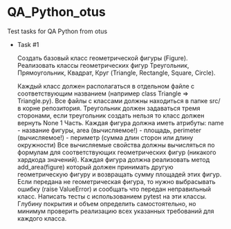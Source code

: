 # QA_Python_otus
Test tasks for QA Python from otus


* Task #1

  Создать базовый класс геометрической фигуры (Figure).
Реализовать классы геометрических фигур Треугольник, Прямоугольник, Квадрат, Круг (Triangle, Rectangle, Square, Circle).

  Каждый класс должен располагаться в отдельном файле с соответствующим названием (например class Triangle => Triangle.py).
Все файлы с классами должны находиться в папке src/ в корне репозитория.
Треугольник должен задаваться тремя сторонами, если треугольник создать нельзя то класс должен вернуть None 1 Часть. Каждая фигура должна иметь атрибуты: name - название фигуры, area (вычисляемое!) - площадь, perimeter (вычисляемое!) - периметр (сумма длин сторон или длину окружности) Все вычисляемые свойства должны вычисляться по формулам для соответствующих геометрических фигур (никакого хардкода значений). Каждая фигура должна реализовать метод add_area(figure) который должен принимать другую геометрическую фигуру и возвращать сумму площадей этих фигур. Если передана не геометрическая фигура, то нужно выбрасывать ошибку (raise ValueError) и сообщать что передан неправильный класс. Написать тесты с использованием pytest на эти классы. Глубину покрытия и объем определить самостоятельно, но минимум проверить реализацию всех указанных требований для каждого класса.
